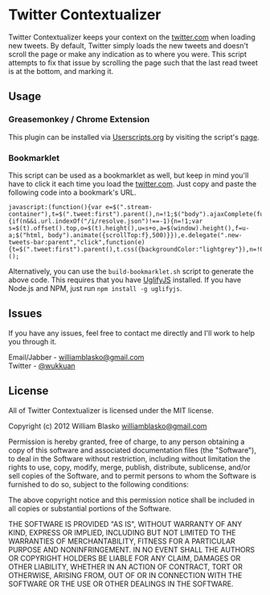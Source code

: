 Twitter Contextualizer
============================

Twitter Contextualizer keeps your context on the
[twitter.com](https://twitter.com) when loading new tweets. By default, Twitter
simply loads the new tweets and doesn't scroll the page or make any indication
as to where you were. This script attempts to fix that issue by scrolling the
page such that the last read tweet is at the bottom, and marking it.


Usage
-----

### Greasemonkey / Chrome Extension
This plugin can be installed via [Userscripts.org](https://userscripts.org/) by visiting the script's [page](http://userscripts.org/scripts/show/147403).

### Bookmarklet
This script can be used as a bookmarklet as well, but keep in mind you'll have to click it each time you load the [twitter.com](https://twitter.com). Just copy and paste the following code into a bookmark's URL.

    javascript:(function(){var e=$(".stream-container"),t=$(".tweet:first").parent(),n=!1;$("body").ajaxComplete(function(e,r,i){if(n&&i.url.indexOf("/i/resolve.json")!==-1){n=!1;var s=$(t).offset().top,o=$(t).height(),u=s+o,a=$(window).height(),f=u-a;$("html, body").animate({scrollTop:f},500)}}),e.delegate(".new-tweets-bar:parent","click",function(e){t=$(".tweet:first").parent(),t.css({backgroundColor:"lightgrey"}),n=!0})})();

Alternatively, you can use the `build-bookmarklet.sh` script to generate the above code. This requires that you have [UglifyJS](https://github.com/mishoo/UglifyJS/) installed. If you have Node.js and NPM, just run `npm install -g uglifyjs`.

Issues
------

If you have any issues, feel free to contact me directly and I'll work to help you through it.

Email/Jabber - williamblasko@gmail.com  
Twitter - [@wukkuan](https://twitter.com/wukkuan)


License
-------
All of Twitter Contextualizer is licensed under the MIT license.

Copyright (c) 2012 William Blasko <williamblasko@gmail.com>

Permission is hereby granted, free of charge, to any person obtaining a copy of
this software and associated documentation files (the "Software"), to deal in
the Software without restriction, including without limitation the rights to
use, copy, modify, merge, publish, distribute, sublicense, and/or sell copies of
the Software, and to permit persons to whom the Software is furnished to do so,
subject to the following conditions:

The above copyright notice and this permission notice shall be included in all
copies or substantial portions of the Software.

THE SOFTWARE IS PROVIDED "AS IS", WITHOUT WARRANTY OF ANY KIND, EXPRESS OR
IMPLIED, INCLUDING BUT NOT LIMITED TO THE WARRANTIES OF MERCHANTABILITY, FITNESS
FOR A PARTICULAR PURPOSE AND NONINFRINGEMENT. IN NO EVENT SHALL THE AUTHORS OR
COPYRIGHT HOLDERS BE LIABLE FOR ANY CLAIM, DAMAGES OR OTHER LIABILITY, WHETHER
IN AN ACTION OF CONTRACT, TORT OR OTHERWISE, ARISING FROM, OUT OF OR IN
CONNECTION WITH THE SOFTWARE OR THE USE OR OTHER DEALINGS IN THE SOFTWARE.
